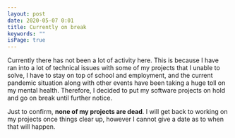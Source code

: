 ```yaml
---
layout: post
date: 2020-05-07 0:01
title: Currently on break
keywords: ""
isPage: true
---
```


Currently there has not been a lot of activity here. This is because I have ran into a lot of technical issues with some of my projects that I unable to solve, I have to stay on top of school and employment, and the current pandemic situation along with other events have been taking a huge toll on my mental health. Therefore, I decided to put my software projects on hold and go on break until further notice. 

Just to confirm, **none of my projects are dead**. I will get back to working on my projects once things clear up, however I cannot give a date as to when that will happen.